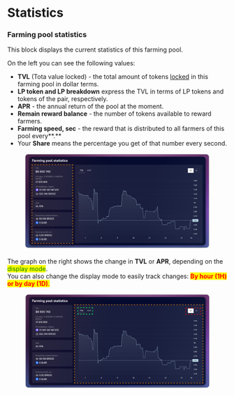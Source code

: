 # Statistics

### Farming pool statistics

This block displays the current statistics of this farming pool.

On the left you can see the following values:

* **TVL** (Tota value locked) - the total amount of tokens [locked](../../how-to/deposit-farm-tokens.md) in this farming pool in dollar terms.
* **LP token and LP breakdown** express the TVL in terms of LP tokens and tokens of the pair, respectively.
* **APR** - the annual return of the pool at the moment.
* **Remain reward balance** - the number of tokens available to reward farmers.
* **Farming speed, sec** - the reward that is distributed to all farmers of this pool every**.**
* Your **Share** means the percentage you get of that number every second.

<figure><img src="../../../../../.gitbook/assets/image (81).png" alt=""><figcaption></figcaption></figure>

The graph on the right shows the change in **TVL** or **APR**, depending on the <mark style="color:green;">display mode</mark>. \
You can also change the display mode to easily track changes: <mark style="color:red;">**By hour (1H) or by day (1D)**</mark><mark style="color:red;">.</mark>

<figure><img src="../../../../../.gitbook/assets/image (68).png" alt=""><figcaption></figcaption></figure>
